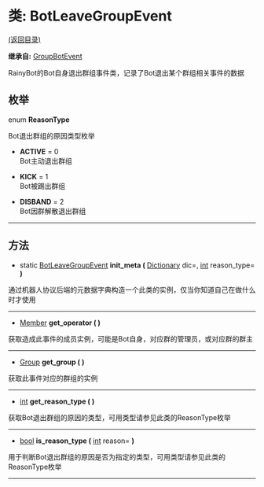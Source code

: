 # 类: BotLeaveGroupEvent  
[(返回目录)](README.md)  
  
**继承自:** [GroupBotEvent](GroupBotEvent.md)  
  
RainyBot的Bot自身退出群组事件类，记录了Bot退出某个群组相关事件的数据  
  
## 枚举  
  
enum **ReasonType**  
  
Bot退出群组的原因类型枚举  
  
- **ACTIVE** = 0  
Bot主动退出群组  
  
- **KICK** = 1  
Bot被踢出群组  
  
- **DISBAND** = 2  
Bot因群解散退出群组  
  
---  
  
## 方法 
  
- static [BotLeaveGroupEvent](BotLeaveGroupEvent.md) **init_meta (** [Dictionary](https://docs.godotengine.org/en/latest/classes/class_dictionary.html) dic=, [int](https://docs.godotengine.org/en/latest/classes/class_int.html) reason_type= **)**  
  
通过机器人协议后端的元数据字典构造一个此类的实例，仅当你知道自己在做什么时才使用  
  
---  
  
-  [Member](Member.md) **get_operator ( )**  
  
获取造成此事件的成员实例，可能是Bot自身，对应群的管理员，或对应群的群主  
  
---  
  
-  [Group](Group.md) **get_group ( )**  
  
获取此事件对应的群组的实例  
  
---  
  
-  [int](https://docs.godotengine.org/en/latest/classes/class_int.html) **get_reason_type ( )**  
  
获取Bot退出群组的原因的类型，可用类型请参见此类的ReasonType枚举  
  
---  
  
-  [bool](https://docs.godotengine.org/en/latest/classes/class_bool.html) **is_reason_type (** [int](https://docs.godotengine.org/en/latest/classes/class_int.html) reason= **)**  
  
用于判断Bot退出群组的原因是否为指定的类型，可用类型请参见此类的ReasonType枚举  
  
---  
  

